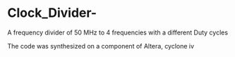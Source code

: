 # Clock_Divider-
A frequency divider of 50 MHz to 4 frequencies with a different Duty cycles

The code was synthesized on a component of Altera, cyclone iv
